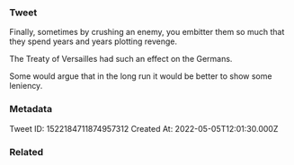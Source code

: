 ### Tweet
Finally, sometimes by crushing an enemy, you embitter them so much that they spend years and years plotting revenge.

The Treaty of Versailles had such an effect on the Germans.

Some would argue that in the long run it would be better to show some leniency.

### Metadata
Tweet ID: 1522184711874957312
Created At: 2022-05-05T12:01:30.000Z

### Related

